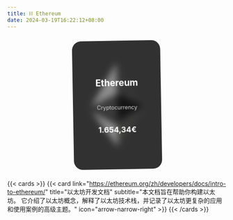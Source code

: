 ```yaml
---
title: ⛓️ Ethereum
date: 2024-03-19T16:22:12+08:00
---
```


<div class="card-container">
    <div class="card">
    <svg class="img" xmlns="http://www.w3.org/2000/svg" xml:space="preserve" width="100%" height="100%" version="1.1" shape-rendering="geometricPrecision" text-rendering="geometricPrecision" image-rendering="optimizeQuality" fill-rule="evenodd" clip-rule="evenodd" viewBox="0 0 784.37 1277.39" xmlns:xlink="http://www.w3.org/1999/xlink">
    <g id="Layer_x0020_1">
    <metadata id="CorelCorpID_0Corel-Layer"></metadata>
    <g id="_1421394342400">
    <g>
        <polygon fill="#343434" fill-rule="nonzero" points="392.07,0 383.5,29.11 383.5,873.74 392.07,882.29 784.13,650.54"></polygon>
        <polygon fill="#8C8C8C" fill-rule="nonzero" points="392.07,0 -0,650.54 392.07,882.29 392.07,472.33"></polygon>
        <polygon fill="#3C3C3B" fill-rule="nonzero" points="392.07,956.52 387.24,962.41 387.24,1263.28 392.07,1277.38 784.37,724.89"></polygon>
        <polygon fill="#8C8C8C" fill-rule="nonzero" points="392.07,1277.38 392.07,956.52 -0,724.89"></polygon>
        <polygon fill="#141414" fill-rule="nonzero" points="392.07,882.29 784.13,650.54 392.07,472.33"></polygon>
        <polygon fill="#393939" fill-rule="nonzero" points="0,650.54 392.07,882.29 392.07,472.33"></polygon>
    </g>
    </g>
    </g>
    </svg>
    <div class="textBox">
        <p class="text head">Ethereum</p>
        <span>Cryptocurrency</span>
        <p class="text price">1.654,34€</p>
    </div>
    </div>
<style>
.card-container {
    display: flex;
    margin: 30px auto;
    justify-content: center;
}
.card {
  width: 195px;
  height: 285px;
  background: #313131;
  border-radius: 20px;
  ;
  display: flex;
  flex-direction: column;
  align-items: center;
  justify-content: center;
  color: white;
  transition: 0.2s ease-in-out;
}
.img {
  height: 30%;
  position: absolute;
  transition: 0.2s ease-in-out;
  z-index: 1;
}
.textBox {
  opacity: 0;
  display: flex;
  flex-direction: column;
  align-items: center;
  justify-content: center;
  gap: 15px;
  transition: 0.2s ease-in-out;
  z-index: 2;
}
.textBox > .text {
  font-weight: bold;
}
.textBox > .head {
  font-size: 20px;
}
.textBox > .price {
  font-size: 17px;
}
.textBox > span {
  font-size: 12px;
  color: lightgrey;
}
.card > .textBox {
  opacity: 1;
}
.card > .img {
  height: 65%;
  filter: blur(7px);
  animation: anim 3s infinite;
}
@keyframes anim {
  0% {
    transform: translateY(0);
  }
  50% {
    transform: translateY(-20px);
  }
  100% {
    transform: translateY(0);
  }
}
.card {
  transform: scale(1.04) rotate(-1deg);
}
</style>
</div>

{{< cards >}}
{{< card link="https://ethereum.org/zh/developers/docs/intro-to-ethereum/" title="以太坊开发文档" subtitle="本文档旨在帮助你构建以太坊。 它介绍了以太坊概念，解释了以太坊技术栈，并记录了以太坊更复杂的应用和使用案例的高级主题。" icon="arrow-narrow-right" >}}
{{< /cards >}}
